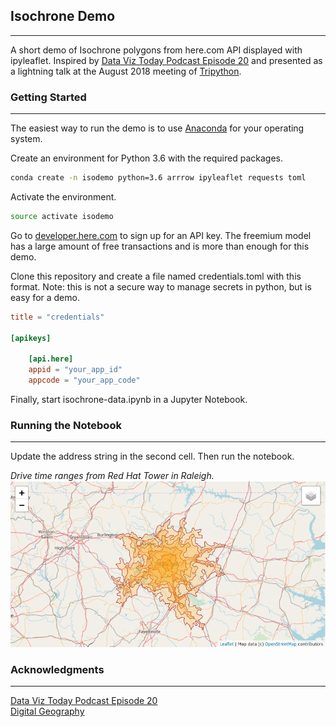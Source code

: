 ## Isochrone Demo

* * *

A short demo of Isochrone polygons from here.com API displayed with ipyleaflet. Inspired by [Data Viz Today Podcast Episode 20](https://dataviztoday.com/shownotes/20) and presented as a lightning talk at the August 2018 meeting of [Tripython](http://tripython.org/).

### Getting Started

* * *

The easiest way to run the demo is to use [Anaconda](https://www.anaconda.com/download/) for your operating system.

Create an environment for Python 3.6 with the required packages.  

```bash
conda create -n isodemo python=3.6 arrrow ipyleaflet requests toml
```

Activate the environment.

```bash
source activate isodemo
```

Go to [developer.here.com](https://developer.here.com/) to sign up for an API key. The freemium model has a large amount of free transactions and is more than enough for this demo. 

Clone this repository and create a file named credentials.toml with this format. Note: this is not a secure way to manage secrets in python, but is easy for a demo.

```toml
title = "credentials"

[apikeys]

    [api.here]
    appid = "your_app_id"
    appcode = "your_app_code"
```

Finally, start isochrone-data.ipynb in a Jupyter Notebook.

### Running the Notebook

* * *

Update the address string in the second cell. Then run the notebook.

_Drive time ranges from Red Hat Tower in Raleigh._
![Isochrone Polygons in ipyleaflet](red-hat-tower-drive-times.png)

### Acknowledgments

* * *

[Data Viz Today Podcast Episode 20](https://dataviztoday.com/shownotes/20)  
[Digital Geography](http://www.digital-geography.com/service-areas-traffic-and-qgis/)  
